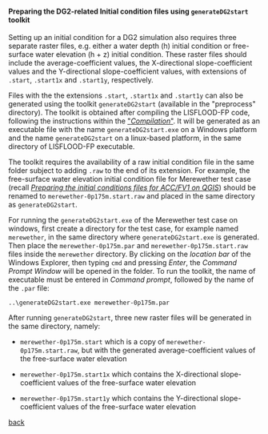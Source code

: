 #### Preparing the DG2-related Initial condition files using `generateDG2start` toolkit

Setting up an initial condition for a DG2 simulation also requires three separate raster files, e.g. either a water depth (h) initial condition or free-surface water elevation (h + z) initial condition. These raster files should include the average-coefficient values, the X-directional slope-coefficient values and the Y-directional slope-coefficient values, with extensions of `.start`, `.start1x` and `.start1y`, respectively. 

Files with the the extensions `.start`, `.start1x` and `.start1y` can also be generated using the toolkit `generateDG2start` (available in the "preprocess" directory). The toolkit is obtained after compiling the LISFLOOD-FP code, following the instructions within the ["_Compilation_"](/LISFLOOD8.0.md). It will be generated as an executable file with the name `generateDG2start.exe` on a Windows platform and the name `generateDG2start` on a linux-based platform, in the same directory of LISFLOOD-FP executable.

The toolkit requires the availability of a raw initial condition file in the same folder subject to adding `.raw` to the end of its extension. For example, the free-surface water elevation initial condition file for Merewether test case (recall [_Preparing the initial conditions files for ACC/FV1 on QGIS_](https://www.seamlesswave.com/Merewether2-3)) should be renamed to `merewether-0p175m.start.raw` and placed in the same directory as `generateDG2start`. 

For running the `generateDG2start.exe` of the Merewether test case on windows, first create a directory for the test case, for example named `merewether`, in the same directory where `generateDG2start.exe` is generated. Then place the `merewether-0p175m.par` and `merewether-0p175m.start.raw` files inside the `merewether` directory. By clicking on the *location bar* of the Windows Explorer, then typing `cmd` and pressing *Enter*, the *Command Prompt Window* will be opened in the folder. To run the toolkit, the name of executable must be entered in *Command prompt*, followed by the name of the `.par` file: 
```
..\generateDG2start.exe merewether-0p175m.par   
```

After running `generateDG2start`, three new raster files will be generated in the same directory, namely:

-	`merewether-0p175m.start` which is a copy of `merewether-0p175m.start.raw`, but with the generated average-coefficient values of the free-surface water elevation

-	`merewether-0p175m.start1x` which contains the X-directional slope-coefficient values of the free-surface water elevation

-	`merewether-0p175m.start1y` which contains the Y-directional slope-coefficient values of the free-surface water elevation


[back](/Merewether2.md)
